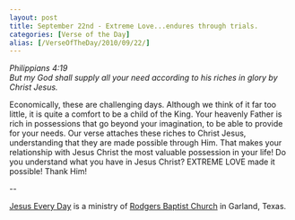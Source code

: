 ```yaml
---
layout: post
title: September 22nd - Extreme Love...endures through trials.
categories: [Verse of the Day]
alias: [/VerseOfTheDay/2010/09/22/]
---
```


_Philippians 4:19  
But my God shall supply all your need according to his riches in
glory by Christ Jesus._

Economically, these are challenging days. Although we think of it
far too little, it is quite a comfort to be a child of the King. Your
heavenly Father is rich in possessions that go beyond your
imagination, to be able to provide for your needs. Our verse attaches
these riches to Christ Jesus, understanding that they are made
possible through Him. That makes your relationship with Jesus Christ
the most valuable possession in your life! Do you understand what you
have in Jesus Christ? EXTREME LOVE made it possible! Thank Him!

 --

<a href=http://jesuseveryday.net>Jesus Every Day</a> is a ministry of <a href=http://rodgersbaptist.net>Rodgers Baptist Church</a> in Garland, Texas.
